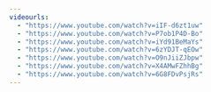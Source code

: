 ```yaml
---
videourls:
  - "https://www.youtube.com/watch?v=iIF-d6zt1uw"
  - "https://www.youtube.com/watch?v=P7ob1P4D-Bo"
  - "https://www.youtube.com/watch?v=iYd91BeMaYs"
  - "https://www.youtube.com/watch?v=6zYDJT-qEOw"
  - "https://www.youtube.com/watch?v=O9nJiiZJbpw"
  - "https://www.youtube.com/watch?v=X4AMwFZhhBg"
  - "https://www.youtube.com/watch?v=6G8FDvPsjRs"
---
```

